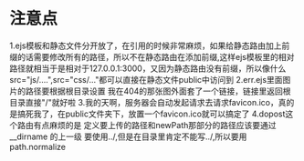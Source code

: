 # 注意点
1.ejs模板和静态文件分开放了，在引用的时候非常麻烦，如果给静态路由加上前缀的话需要修改所有的路径，所以不在静态路由在添加前缀,这样ejs模板里的相对路径就相当于是相对于127.0.0.1:3000，又因为静态路由没有前缀，所以像什么src="js/....",src="css/..."都可以直接在静态文件public中访问到
2.err.ejs里面图片的路径要根据根目录设置
  我在404的那张图外面套了一个链接，链接里返回根目录直接"/"就好啦
3.我的天啊，服务器会自动发起请求去请求favicon.ico，真的是搞死我了，在public文件夹下，放置一个favicon.ico就可以搞定了
4.dopost这个路由有点麻烦的是 定义要上传的路径和newPath那部分的路径应该要通过 __dirname 的上一级 要使用../,但是在目录里肯定不能写../,所以要用path.normalize